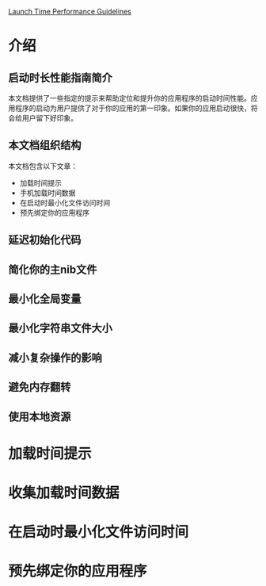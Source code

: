 [Launch Time Performance Guidelines](https://developer.apple.com/library/archive/documentation/Performance/Conceptual/LaunchTime/LaunchTime.html#//apple_ref/doc/uid/10000148i)

# 介绍

## 启动时长性能指南简介

本文档提供了一些指定的提示来帮助定位和提升你的应用程序的启动时间性能。应用程序的启动为用户提供了对于你的应用的第一印象。如果你的应用启动很快，将会给用户留下好印象。

## 本文档组织结构

本文档包含以下文章：  

* 加载时间提示
* 手机加载时间数据
* 在启动时最小化文件访问时间
* 预先绑定你的应用程序

## 延迟初始化代码

## 简化你的主nib文件

## 最小化全局变量

## 最小化字符串文件大小

## 减小复杂操作的影响

## 避免内存翻转

## 使用本地资源

# 加载时间提示

# 收集加载时间数据

# 在启动时最小化文件访问时间

# 预先绑定你的应用程序